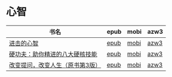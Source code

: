 # 心智

| 书名 | epub | mobi | azw3 |
| --- | --- | --- | --- |
| [进击的心智](http://ct.dalanmei.com/f/31084289-771247006-bceb90) | [epub](http://ct.dalanmei.com/f/31084289-771247006-bceb90) | [mobi](http://ct.dalanmei.com/f/31084289-771231877-4d6166) | [azw3](http://ct.dalanmei.com/f/31084289-771236702-8b2ca0) |
| [硬功夫：助你精进的八大硬核技能](http://ct.dalanmei.com/f/31084289-572110749-37277d) | [epub](http://ct.dalanmei.com/f/31084289-572110749-37277d) | [mobi](http://ct.dalanmei.com/f/31084289-571725461-f24bca) | [azw3](http://ct.dalanmei.com/f/31084289-572115704-80975d) |
| [改变提问，改变人生（原书第3版）](http://ct.dalanmei.com/f/31084289-572010635-33cb9d) | [epub](http://ct.dalanmei.com/f/31084289-572010635-33cb9d) | [mobi](http://ct.dalanmei.com/f/31084289-571562858-534d73) | [azw3](http://ct.dalanmei.com/f/31084289-571911071-3fbb02) |
